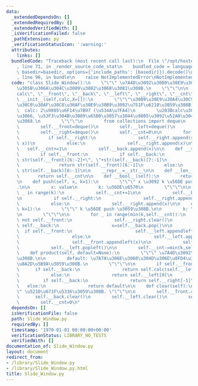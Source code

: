 ```yaml
---
data:
  _extendedDependsOn: []
  _extendedRequiredBy: []
  _extendedVerifiedWith: []
  _isVerificationFailed: false
  _pathExtension: py
  _verificationStatusIcon: ':warning:'
  attributes:
    links: []
  bundledCode: "Traceback (most recent call last):\n  File \"/opt/hostedtoolcache/Python/3.10.8/x64/lib/python3.10/site-packages/onlinejudge_verify/documentation/build.py\"\
    , line 71, in _render_source_code_stat\n    bundled_code = language.bundle(stat.path,\
    \ basedir=basedir, options={'include_paths': [basedir]}).decode()\n  File \"/opt/hostedtoolcache/Python/3.10.8/x64/lib/python3.10/site-packages/onlinejudge_verify/languages/python.py\"\
    , line 96, in bundle\n    raise NotImplementedError\nNotImplementedError\n"
  code: "class Slide_Window():\n    \"\"\" \u7A4D\u3092\u30B9\u30E9\u30A4\u30C9\u3055\
    \u305B\u306A\u304C\u3089\u3082\u3068\u3081\u308B.\n    \"\"\"\n\n    __slots__=(\"\
    calc\", \"__front\", \"__back\", \"__left\", \"__right\", \"__cnt\")\n\n    def\
    \ __init__(self,calc,X=[]):\n        \"\"\"\u30B9\u30E9\u30A4\u30C9\u30D7\u30ED\
    \u30C0\u30AF\u30C8\u30AF\u30E9\u30B9\u3092\u751F\u6210\u3059\u308B.\n\n      \
    \  calc: 2\u9805\u6F14\u7B97 (\u534A\u7FA4)\n        \u203Bcalc\u306B\u3064\u3044\
    \u3066, \u53F3\u304B\u3089\u65B0\u3057\u3044\u9805\u3092\u52A0\u3048\u308B\u3053\
    \u3068.\n        \"\"\"\n        from collections import deque\n        self.calc=calc\n\
    \        self.__front=deque()\n        self.__left=deque()\n        self.__back=deque()\n\
    \        self.__right=deque()\n        self.__cnt=0\n\n        for x in X:\n \
    \           if self.__right:\n                self.__right.append(self.calc(self.__right[-1],\
    \ x))\n            else:\n                self.__right.append(x)\n\n         \
    \   self.__cnt+=1\n            self.__back.append(x)\n\n    def __str__(self):\n\
    \        if self.__front:\n            if self.__back:\n                return\
    \ str(self.__front)[6:-2]+\", \"+str(self.__back)[7:-1]\n            else:\n \
    \               return str(self.__front)[6:-1]\n        else:\n            return\
    \ str(self.__back)[6:-1]\n\n    __repr__=__str__\n\n    def __len__(self):\n \
    \       return self.__cnt\n\n    def __bool__(self):\n        return self.__cnt>0\n\
    \n    def push(self, x, k=1):\n        \"\"\" x \u3092 k \u56DE push \u3059\u308B\
    .\n\n        x: value\n        k: \u56DE\u6570\n        \"\"\"\n\n        for\
    \ _ in range(k):\n            self.__cnt+=1\n\n            self.__back.append(x)\n\
    \n            if self.__right:\n                self.__right.append(self.calc(self.__right[-1],x))\n\
    \            else:\n                self.__right.append(x)\n\n    def pop(self,\
    \ k=1):\n        \"\"\" k \u56DE push \u3059\u308B.\n\n        k: \u56DE\u6570\
    \n        \"\"\"\n\n        for _ in range(min(k,self.__cnt)):\n            if\
    \ not self.__front:\n                self.__right.clear()\n                while\
    \ self.__back:\n                    x=self.__back.pop()\n\n                  \
    \  if self.__front:\n                        self.__left.appendleft(self.calc(x,self.__left[0]))\n\
    \                    else:\n                        self.__left.appendleft(x)\n\
    \                    self.__front.appendleft(x)\n\n            self.__front.popleft()\n\
    \            self.__left.popleft()\n\n        self.__cnt-=min(k,self.__cnt)\n\n\
    \    def product(self, default=None):\n        \"\"\" \u7A4D\u3092\u6C42\u3081\
    \u308B.\n\n        default: \u7A7A\u306E\u3068\u304D\u306E\u8FD4\u308A\u5024\u3092\
    \u8A2D\u5B9A\u3059\u308B.\n        \"\"\"\n\n        if self.__front:\n      \
    \      if self.__back:\n                return self.calc(self.__left[0],self.__right[-1])\n\
    \            else:\n                return self.__left[0]\n        else:\n   \
    \         if self.__back:\n                return self.__right[-1]\n         \
    \   else:\n                return default\n\n    def clear(self):\n        \"\"\
    \" \u521D\u671F\u5316\u3059\u308B. \"\"\"\n\n        self.__front.clear()\n  \
    \      self.__back.clear()\n        self.__left.clear()\n        self.__right.clear()\n\
    \        self.__cnt=0\n"
  dependsOn: []
  isVerificationFile: false
  path: Slide_Window.py
  requiredBy: []
  timestamp: '1970-01-01 00:00:00+00:00'
  verificationStatus: LIBRARY_NO_TESTS
  verifiedWith: []
documentation_of: Slide_Window.py
layout: document
redirect_from:
- /library/Slide_Window.py
- /library/Slide_Window.py.html
title: Slide_Window.py
---
```

